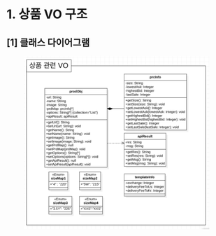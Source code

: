 # 1. 상품 VO 구조

## \[1] 클래스 다이어그램&#x20;

<figure><img src="../../../../.gitbook/assets/image (2).png" alt=""><figcaption></figcaption></figure>


